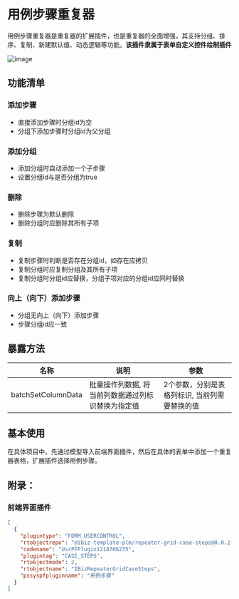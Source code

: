 # 用例步骤重复器

用例步骤重复器是重复器的扩展插件，也是重复器的全面增强，其支持分组、排序、复制、新建默认值、动态逻辑等功能。**该插件隶属于表单自定义控件绘制插件**

![image](./public/repeater-grid-case-steps.png)

## 功能清单

### 添加步骤

- 直接添加步骤时分组id为空
- 分组下添加步骤时分组id为父分组

### 添加分组

- 添加分组时自动添加一个子步骤
- 设置分组id与是否分组为true

### 删除

- 删除步骤为默认删除
- 删除分组时应删除其所有子项

### 复制

- 复制步骤时判断是否存在分组id，如存在应拷贝
- 复制分组时应复制分组及其所有子项
- 复制分组时分组id应替换，分组子项对应的分组id应同时替换

### 向上（向下）添加步骤

- 分组无向上（向下）添加步骤
- 步骤分组id应一致

## 暴露方法

| 名称              | 说明                                           | 参数                                               |
| -------------------- | ---------------------------------------------- | -------------------------------------------------- |
| batchSetColumnData   | 批量操作列数据, 将当前列数据通过列标识替换为指定值 | 2个参数，分别是表格列标识, 当前列需要替换的值          |


## 基本使用

在具体项目中，先通过模型导入前端界面插件，然后在具体的表单中添加一个重复器表格，扩展插件选择用例步骤。

## 附录：

### 前端界面插件

```json
[
  {
    "plugintype": "FORM_USERCONTROL",
    "rtobjectrepo": "@ibiz-template-plm/repeater-grid-case-steps@0.0.2-alpha.22",
    "codename": "UsrPFPlugin1218706235",
    "plugintag": "CASE_STEPS",
    "rtobjectmode": 2,
    "rtobjectname": "IBizRepeaterGridCaseSteps",
    "pssyspfpluginname": "用例步骤"
  }
]
```
